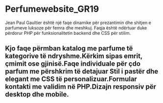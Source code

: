 # Perfumewebsite_GR19
Jean Paul Gaultier është një faqe dinamike për prezantimin dhe shitjen e parfumeve luksoze për femra dhe meshkuj. Faqja është ndërtuar duke përdorur PHP për funksionalitetin backend dhe CSS për stilim.

Kjo faqe përmban  katalog me parfume të kategorive të ndryshme.Kërkim sipas emrit, çmimit ose gjinisë.Faqe individuale për çdo parfum me përshkrim të detajuar
Stil i pastër dhe elegant me CSS të personalizuar.Formular kontakti me validim në PHP.Dizajn responsiv për desktop dhe mobile.
---
